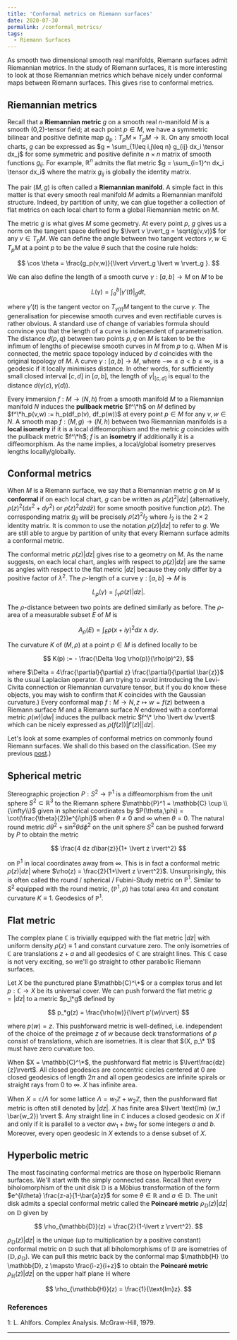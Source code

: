 ```yaml
---
title: 'Conformal metrics on Riemann surfaces'
date: 2020-07-30
permalink: /conformal_metrics/
tags:
  - Riemann Surfaces
---
```


As smooth two dimensional smooth real manifolds, Riemann surfaces admit Riemannian metrics. In the study of Riemann surfaces, it is more interesting to look at those Riemannian metrics which behave nicely under conformal maps between Riemann surfaces. This gives rise to conformal metrics.

## Riemannian metrics

Recall that a **Riemannian metric** $g$ on a smooth real $n$-manifold $M$ is a smooth (0,2)-tensor field; at each point $p \in M$, we have a symmetric bilinear and positive definite map $g_p : T_p M \times T_p M \to \mathbb{R}$. On any smooth local charts, $g$ can be expressed as $g = \sum_{1\leq i,j\leq n} g_{ij} dx_i \tensor dx_j$ for some symmetric and positive definite $n \times n$ matrix of smooth functions $g_{ij}$. For example, $\mathbb{R}^n$ admits the flat metric $g = \sum_{i=1}^n dx_i \tensor dx_i$ where the matrix $g_{ij}$ is globally the identity matrix.

The pair $(M, g)$ is often called a **Riemannian manifold**. A simple fact in this matter is that every smooth real manifold $M$ admits a Riemannian manifold structure. Indeed, by partition of unity, we can glue together a collection of flat metrics on each local chart to form a global Riemannian metric on $M$.

The metric $g$ is what gives $M$ some geometry. At every point $p$, $g$ gives us a norm on the tangent space defined by $\lvert v \rvert_g = \sqrt{g(v,v)}$ for any $v \in T_p M$. We can define the angle between two tangent vectors $v, w \in T_p M$ at a point $p$ to be the value $\theta$ such that the cosine rule holds:

$$
\cos \theta = \frac{g_p(v,w)}{\lvert v\rvert_g \lvert w \rvert_g }.
$$

We can also define the length of a smooth curve $\gamma : [a,b] \to M$ on $M$ to be

$$
L(\gamma) = \int_a^b \lvert \gamma'(t) \rvert_g dt,
$$

where $\gamma'(t)$ is the tangent vector on $T_{\gamma(t)}M$ tangent to the curve $\gamma$. The generalisation for piecewise smooth curves and even rectifiable curves is rather obvious. A standard use of change of variables formula should convince you that the length of a curve is independent of parametrisation. The distance $d(p,q)$ between two points $p,q$ on $M$ is taken to be the infimum of lengths of piecewise smooth curves in $M$ from $p$ to $q$. When $M$ is connected, the metric space topology induced by $d$ coincides with the original topology of $M$. A curve $\gamma : [a,b] \to M$, where $-\infty \leq a < b \leq \infty$, is a geodesic if it locally minimises distance. In other words, for sufficiently small closed interval $[c,d]$ in $[a,b]$, the length of $\gamma\rvert_{[c,d]}$ is equal to the distance $d(\gamma(c), \gamma(d))$.

Every immersion $f: M \to (N,h)$ from a smooth manifold $M$ to a Riemannian manifold $N$ induces the **pullback metric** $f^\*h$ on $M$ defined by $f^\*h_p(v,w) := h_p(df_p(v), df_p(w))$ at every point $p \in M$ for any $v,w \in N$. A smooth map $f: (M, g) \to (N,h)$ between two Riemannian manifolds is a **local isometry** if it is a local diffeomorphism and the metric $g$ coincides with the pullback metric $f^\*h$; $f$ is an **isometry** if additionally it is a diffeomorphism. As the name implies, a local/global isometry preserves lengths locally/globally.

## Conformal metrics

When $M$ is a Riemann surface, we say that a Riemannian metric $g$ on $M$ is **conformal** if on each local chart, $g$ can be written as $\rho(z)^2 \lvert dz \rvert$ (alternatively, $\rho(z)^2 (dx^2 + dy^2)$ or $\rho(z)^2 dz d\bar{z}$) for some smooth positive function $\rho(z)$. The corresponding matrix $g_{ij}$ will be precisely $\rho(z)^2 I_2$ where $I_2$ is the $2 \times 2$ identity matrix. It is common to use the notation $\rho(z) \lvert dz \rvert$ to refer to $g$. We are still able to argue by partition of unity that every Riemann surface admits a conformal metric.

The conformal metric $\rho(z) \lvert dz \rvert$ gives rise to a geometry on $M$. As the name suggests, on each local chart, angles with respect to $\rho(z) \lvert dz \rvert$ are the same as angles with respect to the flat metric $\lvert dz \rvert$ because they only differ by a positive factor of $\lambda^2$. The $\rho$-length of a curve $\gamma : [a,b] \to M$ is

$$
L_\rho(\gamma) = \int_\gamma \rho(z) \lvert dz \rvert.
$$

The $\rho$-distance between two points are defined similarly as before. The $\rho$-area of a measurable subset $E$ of $M$ is

$$
A_\rho(E) = \int_E \rho(x+iy)^2 dx \wedge dy.
$$

The curvature $K$ of $(M,\rho)$ at a point $p \in M$ is defined locally to be

$$
K(p) := - \frac{\Delta \log \rho(p)}{\rho(p)^2},
$$

where $\Delta = 4\frac{\partial}{\partial z} \frac{\partial}{\partial \bar{z}}$ is the usual Laplacian operator. (I am trying to avoid introducing the Levi-Civita connection or Riemannian curvature tensor, but if you do know these objects, you may wish to confirm that $K$ coincides with the Gaussian curvature.) Every conformal map $f: M \to N, z \mapsto w=f(z)$ between a Riemann surface $M$ and a Riemann surface $N$ endowed with a conformal metric $\rho(w) \lvert dw \rvert$ induces the pullback metric $f^\* \rho \lvert dw \rvert$ which can be nicely expressed as $\rho(f(z)) \lvert f'(z) \rvert \lvert dz \rvert$.

Let's look at some examples of conformal metrics on commonly found Riemann surfaces. We shall do this based on the classification. (See my previous [post](/posts/2020/06/classificaiton/).)

## Spherical metric

Stereographic projection $P : S^2 \to \mathbb{P}^1$ is a diffeomorphism from the unit sphere $S^2 \subset \mathbb{R}^3$ to the Riemann sphere $\mathbb{P}^1 = \mathbb{C} \cup \\{\infty\\}$ given in spherical coordinates by $P(\theta,\phi) = \cot(\frac{\theta}{2})e^{i\phi}$ when $\theta \neq 0$ and $\infty$ when $\theta = 0$. The natural round metric $d\theta^2 + \sin^2\theta d\phi^2$ on the unit sphere $S^2$ can be pushed forward by $P$ to obtain the metric

$$
\frac{4 dz d\bar{z}}{1+ \lvert z \rvert^2}
$$

on $\mathbb{P}^1$ in local coordinates away from $\infty$. This is in fact a conformal metric $\rho(z) \lvert dz\rvert$ where $\rho(z) = \frac{2}{1+\lvert z \rvert^2}$. Unsurprisingly, this is often called the round / spherical / Fubini-Study metric on $\mathbb{P}^1$. Similar to $S^2$ equipped with the round metric, $(\mathbb{P}^1,\rho)$ has total area $4 \pi$ and constant curvature $K \equiv 1$. Geodesics of $\mathbb{P}^1$.

## Flat metric

The complex plane $\mathbb{C}$ is trivially equipped with the flat metric $\lvert dz \rvert$ with uniform density $\rho(z) \equiv 1$ and constant curvature zero. The only isometries of $\mathbb{C}$ are translations $z+a$ and all geodesics of $\mathbb{C}$ are straight lines. This $\mathbb{C}$ case is not very exciting, so we'll go straight to other parabolic Riemann surfaces.

Let $X$ be the punctured plane $\mathbb{C}^\*$ or a complex torus and let $p : \mathbb{C} \to X$ be its universal cover. We can push forward the flat metric $g = \lvert dz \rvert$ to a metric $p_\*g$ defined by

$$
p_*g(z) = \frac{\rho(w)}{\lvert p'(w)\rvert}
$$

where $p(w) = z$. This pushforward metric is well-defined, i.e. independent of the choice of the preimage $z$ of $w$ because deck transformations of $p$ consist of translations, which are isometries. It is clear that $(X, p_\* 1)$ must have zero curvature too.

When $X = \mathbb{C}^\*$, the pushforward flat metric is $\lvert\frac{dz}{z}\rvert$. All closed geodesics are concentric circles centered at $0$ are closed geodesics of length $2\pi$ and all open geodesics are infinite spirals or straight rays from $0$ to $\infty$. $X$ has infinite area.

When $X = \mathbb{c} / \Lambda$ for some lattice $\Lambda = w_1\mathbb{Z} + w_2 \mathbb{Z}$, then the pushforward flat metric is often still denoted by $\lvert dz \rvert$. $X$ has finite area $\lvert \text{Im} (w_1 \bar{w_2}) \rvert $. Any straight line in $\mathbb{C}$ induces a closed geodesic on $X$ if and only if it is parallel to a vector $a w_1 + b w_2$ for some integers $a$ and $b$. Moreover, every open geodesic in $X$ extends to a dense subset of $X$.

## Hyperbolic metric

The most fascinating conformal metrics are those on hyperbolic Riemann surfaces. We'll start with the simply connected case. Recall that every biholomorphism of the unit disk $\mathbb{D}$ is a Möbius transformation of the form $e^{i\theta} \frac{z-a}{1-\bar{a}z}$ for some $\theta \in \mathbb{R}$ and $a \in \mathbb{D}$. The unit disk admits a special conformal metric called the **Poincaré metric** $\rho_{\mathbb{D}}(z) \lvert dz \rvert$ on $\mathbb{D}$ given by

$$
\rho_{\mathbb{D}}(z) = \frac{2}{1-\lvert z \rvert^2}.
$$

$\rho_{\mathbb{D}}(z) \lvert dz \rvert$ is the unique (up to multiplication by a positive constant) conformal metric on $\mathbb{D}$ such that all biholomorphisms of $\mathbb{D}$ are isometries of $(\mathbb{D}, \rho_{\mathbb{D}})$. We can pull this metric back by the conformal map $\mathbb{H} \to \mathbb{D}, z \mapsto \frac{i-z}{i+z}$ to obtain the **Poincaré metric** $\rho_{\mathbb{H}}(z) \lvert dz \rvert$ on the upper half plane $\mathbb{H}$ where

$$
\rho_{\mathbb{H}}(z) = \frac{1}{\text{Im}z}.
$$

### References
<a name="fn1">1</a>: L. Ahlfors. Complex Analysis. McGraw-Hill, 1979.   

------
